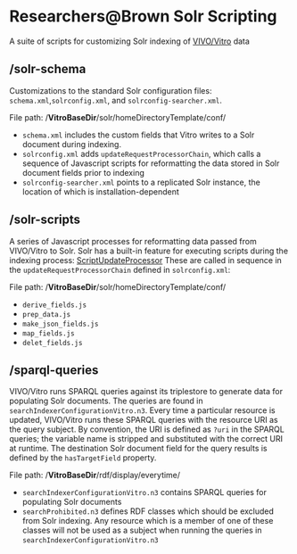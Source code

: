 # Researchers@Brown Solr Scripting
A suite of scripts for customizing Solr indexing of [VIVO/Vitro](https://github.com/vivo-project) data

## /solr-schema
Customizations to the standard Solr configuration files: `schema.xml`,`solrconfig.xml`, and `solrconfig-searcher.xml`.

File path: /__VitroBaseDir__/solr/homeDirectoryTemplate/conf/

+ `schema.xml` includes the custom fields that Vitro writes to a Solr document during indexing.
+ `solrconfig.xml` adds `updateRequestProcessorChain`, which calls a sequence of Javascript scripts for reformatting the data stored in Solr document fields prior to indexing
+ `solrconfig-searcher.xml` points to a replicated Solr instance, the location of which is installation-dependent

## /solr-scripts
A series of Javascript processes for reformatting data passed from VIVO/Vitro to Solr. Solr has a built-in feature for executing scripts during the indexing process: [ScriptUpdateProcessor](https://cwiki.apache.org/confluence/display/solr/ScriptUpdateProcessor)
These are called in sequence in the `updateRequestProcessorChain` defined in `solrconfig.xml`:

File path: /__VitroBaseDir__/solr/homeDirectoryTemplate/conf/

+ `derive_fields.js`
+ `prep_data.js`
+ `make_json_fields.js`
+ `map_fields.js`
+ `delet_fields.js`

## /sparql-queries
VIVO/Vitro runs SPARQL queries against its triplestore to generate data for populating Solr documents. The queries are found in `searchIndexerConfigurationVitro.n3`. Every time a particular resource is updated, VIVO/Vitro runs these SPARQL queries with the resource URI as the query subject. By convention, the URI is defined as `?uri` in the SPARQL queries; the variable name is stripped and substituted with the correct URI at runtime. The destination Solr document field for the query results is defined by the `hasTargetField` property.

File path: /__VitroBaseDir__/rdf/display/everytime/

+ `searchIndexerConfigurationVitro.n3` contains SPARQL queries for populating Solr documents
+ `searchProhibited.n3` defines RDF classes which should be excluded from Solr indexing. Any resource which is a member of one of these classes will not be used as a subject when running the queries in `searchIndexerConfigurationVitro.n3`